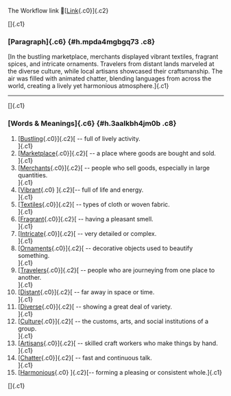 The Workflow link
👏[[Link](https://www.google.com/url?q=http://www.google.com&sa=D&source=editors&ust=1759663224276888&usg=AOvVaw1JPgU8SgJ3F5sZmlkjUh2l){.c0}]{.c2}

[]{.c1}

### [Paragraph]{.c6} {#h.mpda4mgbgq73 .c8}

[In the bustling marketplace, merchants displayed vibrant textiles,
fragrant spices, and intricate ornaments. Travelers from distant lands
marveled at the diverse culture, while local artisans showcased their
craftsmanship. The air was filled with animated chatter, blending
languages from across the world, creating a lively yet harmonious
atmosphere.]{.c1}

------------------------------------------------------------------------

[]{.c1}

### [Words & Meanings]{.c6} {#h.3aalkbh4jm0b .c8}

1.  [[Bustling](https://www.google.com/url?q=http://www.google.com&sa=D&source=editors&ust=1759663224278175&usg=AOvVaw1vG2wLoNy6WwjulKLpMQBI){.c0}]{.c2}[ --
    full of lively activity.\
    ]{.c1}
2.  [[Marketplace](https://www.google.com/url?q=http://www.google.com&sa=D&source=editors&ust=1759663224278502&usg=AOvVaw1V08TI-uXxUR1zdzcvHISh){.c0}]{.c2}[ --
    a place where goods are bought and sold.\
    ]{.c1}
3.  [[Merchants](https://www.google.com/url?q=http://www.google.com&sa=D&source=editors&ust=1759663224278816&usg=AOvVaw06_s9WnrCGpE6rSqdUGxWA){.c0}]{.c2}[ --
    people who sell goods, especially in large quantities.\
    ]{.c1}
4.  [[Vibrant](https://www.google.com/url?q=http://www.google.com&sa=D&source=editors&ust=1759663224279134&usg=AOvVaw0U-vsQEpIk1M1pYaWKcGU_){.c0}
    ]{.c2}[-- full of life and energy.\
    ]{.c1}
5.  [[Textiles](https://www.google.com/url?q=http://www.google.com&sa=D&source=editors&ust=1759663224279446&usg=AOvVaw3fJD1J8r3rLGBm3y4chWmy){.c0}]{.c2}[ --
    types of cloth or woven fabric.\
    ]{.c1}
6.  [[Fragrant](https://www.google.com/url?q=http://www.google.com&sa=D&source=editors&ust=1759663224279682&usg=AOvVaw1s8PEUKmObtiiaWNLbh8Tp){.c0}]{.c2}[ --
    having a pleasant smell.\
    ]{.c1}
7.  [[Intricate](https://www.google.com/url?q=http://www.google.com&sa=D&source=editors&ust=1759663224279877&usg=AOvVaw1-91cj9M1kr5us_rLROOOq){.c0}]{.c2}[ --
    very detailed or complex.\
    ]{.c1}
8.  [[Ornaments](https://www.google.com/url?q=http://www.google.com&sa=D&source=editors&ust=1759663224280067&usg=AOvVaw2-lLEUKAV66DBweffQ2FQd){.c0}]{.c2}[ --
    decorative objects used to beautify something.\
    ]{.c1}
9.  [[Travelers](https://www.google.com/url?q=http://www.google.com&sa=D&source=editors&ust=1759663224280293&usg=AOvVaw0viwL2j1-CqAEjfIZZ-1oe){.c0}]{.c2}[ --
    people who are journeying from one place to another.\
    ]{.c1}
10. [[Distant](https://www.google.com/url?q=http://www.google.com&sa=D&source=editors&ust=1759663224280547&usg=AOvVaw3n4IQKojQNOSPkxplmTZ5e){.c0}]{.c2}[ --
    far away in space or time.\
    ]{.c1}
11. [[Diverse](https://www.google.com/url?q=http://www.google.com&sa=D&source=editors&ust=1759663224280747&usg=AOvVaw3shTahg-zf9PmXF05RcVKP){.c0}]{.c2}[ --
    showing a great deal of variety.\
    ]{.c1}
12. [[Culture](https://www.google.com/url?q=http://www.google.com&sa=D&source=editors&ust=1759663224281015&usg=AOvVaw3jLnJ6lA0lE_akbF8htlKR){.c0}]{.c2}[ --
    the customs, arts, and social institutions of a group.\
    ]{.c1}
13. [[Artisans](https://www.google.com/url?q=http://www.google.com&sa=D&source=editors&ust=1759663224281292&usg=AOvVaw3rx8PnvfZonuZ-s7aykd4I){.c0}]{.c2}[ --
    skilled craft workers who make things by hand.\
    ]{.c1}
14. [[Chatter](https://www.google.com/url?q=http://www.google.com&sa=D&source=editors&ust=1759663224281516&usg=AOvVaw23KbJPnip-xZqOwgMSs7KV){.c0}]{.c2}[ --
    fast and continuous talk.\
    ]{.c1}
15. [[Harmonious](https://www.google.com/url?q=http://www.google.com&sa=D&source=editors&ust=1759663224281752&usg=AOvVaw3oULYvHW3VLJFr8qxXRrVC){.c0}
    ]{.c2}[-- forming a pleasing or consistent whole.]{.c1}

[]{.c1}
